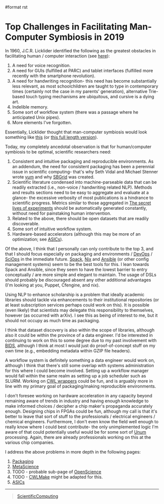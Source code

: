 \#format rst

Top Challenges in Facilitating Man-Computer Symbiosis in 2019
=============================================================

In 1960, J.C.R. Licklider identified the following as the greatest obstacles in facilitating human / computer interaction (see [here](https://en.wikipedia.org/wiki/Man-Computer_Symbiosis)):

1.  A need for voice recognition.
2.  A need for GUIs (fulfilled at PARC) and tablet interfaces (fulfilled more recently with the smartphone revolution).
3.  A need for handwriting recognition- this need has become substantially less relevant, as most schoolchildren are taught to type in contemporary times (certainly not the case in my parents' generation), alternative Trie-based touch typing mechanisms are ubiquitous, and cursive is a dying art.
4.  Indelible memory.
5.  Some sort of workflow system (there was a passage where he anticipated Unix pipes).
6.  More elements I've forgotten.

Essentially, Licklider thought that man-computer symbiosis would look something like [this](https://www.youtube.com/watch?v=JIE8xk6Rl1w) (or [this full length version](https://www.youtube.com/watch?v=9bjve67p33E)).

Today, my completely ancedotal observation is that for human/computer symbiosis to be optimal, scientific researchers need:

1.  Consistent and intuitive packaging and reproducible environments. As an addendum, the need for consistent packaging has been a perennial issue in scientific computing- that's why Seth Vidal and Michael Stenner wrote [yum](https://en.wikipedia.org/wiki/Yum_(software)) and why [SBGrid](https://sbgrid.org/about/history/) was created.
2.  Scientific literature condensed into machine-parseable data that can be readily extracted (i.e., non-voice / handwriting related NLP). Methods and results sections need to be easy to aggregate and evaluate at a glance- the excessive verbosity of most publications is a hindrance to scientific progress. Metrics similar to those aggregated in [The secret lives of experiments](https://www.ncbi.nlm.nih.gov/pubmed/22796459) should be automatically generated constantly, without need for painstaking human intervention.
3.  Related to the above, there should be open datasets that are readily discoverable.
4.  Some sort of intuitive workflow system.
5.  Hardware-based accelerators (although this may be more of an optimization; see [ASICs](../ASICs)).

Of the above, I think that I personally can only contribute to the top 3, and that I should focus especially on packaging and environments / [DevOps](../DevOps) / [SciOps](../SciOps) in the immediate future. [Spack](https://spack.io/), [Nix](https://nixos.org/nix/) and [Ansible](https://www.ansible.com/) (or other config management systems) seem to be the best tools for this. I lean towards Spack and Ansible, since they seem to have the lowest barrier to entry conceptually / are more simple and elegant to maintain. The usage of DSLs should probably be discouraged absent any other additional advantages (I'm looking at you, Puppet, Cfengine, and nix).

Using NLP to enhance scholarship is a problem that ideally academic libraries should tackle via enhancements to their institutional repositories (or at least subscription services perhaps could work on this). It is possible (even likely) that scientists may delegate this responsibility to themselves, however (as occurred with arXiv). I see this as being of interest to me, but it should not occupy as much time as packaging.

I think that dataset discovery is also within the scope of libraries, although also it could be within the province of a data engineer. I'd be interested in continuing to work on this to some degree due to my past involvement with [BIDS](https://bids.neuroimaging.io/), although I think at most I would just do proof-of-concept stuff on my own time (e.g., embedding metadata within GZIP file headers).

A workflow system is definitely something a data engineer would work on, although I think that there's still some overlap with systems administration for this where I could become involved. Setting up a workflow manager would fall within the same realm as setting up a job scheduler such as SLURM. Working on [CWL wrappers](https://www.commonwl.org/) could be fun, and is arguably more in line with my primary goal of packaging/making reproducible environments.

I don't foresee working on hardware acceleration in any capacity beyond remaining aware of trends in industry and having enough knowledge to make informed choices / decipher a chip maker's propaganda accurately enough. Designing chips in FPGAs could be fun, although my call is that it's better to leave that sort of stuff to the professionals / electrical engineers / chemical engineers. Furthermore, I don't even know the field well enough to really know where I could best contribute- the only unimplemented logic I'm aware of that could potentially useful would be for some sort of [Unum](https://en.wikipedia.org/wiki/Unum_(number_format)) processing. Again, there are already professionals working on this at the various chip companies.

I address the above problems in more depth in the following pages:

1.  [Packaging](../Packaging)
2.  [MetaScience](../MetaScience)
3.  TODO - probable sub-page of [OpenScience](../OpenScience)
4.  TODO - [CWLMake](../CWLMake) might be adapted for this.
5.  [ASICs](../ASICs)

* * * * *

> [ScientificComputing](../ScientificComputing)
